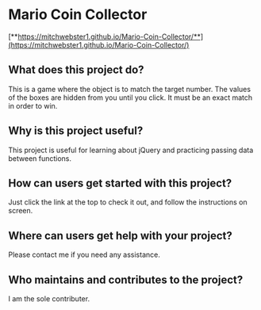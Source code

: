 # Mario Coin Collector

[**https://mitchwebster1.github.io/Mario-Coin-Collector/**](https://mitchwebster1.github.io/Mario-Coin-Collector/)

## What does this project do?

This is a game where the object is to match the target number. The values of the boxes are hidden from you until you click. It must be an exact match in order to win.

## Why is this project useful?

This project is useful for learning about jQuery and practicing passing data between functions.

## How can users get started with this project?

Just click the link at the top to check it out, and follow the instructions on screen.

## Where can users get help with your project?

Please contact me if you need any assistance.

## Who maintains and contributes to the project?

I am the sole contributer.
